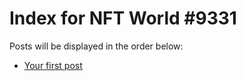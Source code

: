 # Index for NFT World #9331
Posts will be displayed in the order below:

- [Your first post](./001-first.md)

